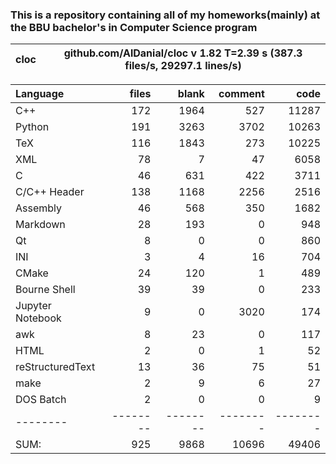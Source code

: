 ### This is a repository containing all of my homeworks(mainly) at the BBU bachelor's in Computer Science program


cloc|github.com/AlDanial/cloc v 1.82  T=2.39 s (387.3 files/s, 29297.1 lines/s)
--- | ---

Language|files|blank|comment|code
:-------|-------:|-------:|-------:|-------:
C++|172|1964|527|11287
Python|191|3263|3702|10263
TeX|116|1843|273|10225
XML|78|7|47|6058
C|46|631|422|3711
C/C++ Header|138|1168|2256|2516
Assembly|46|568|350|1682
Markdown|28|193|0|948
Qt|8|0|0|860
INI|3|4|16|704
CMake|24|120|1|489
Bourne Shell|39|39|0|233
Jupyter Notebook|9|0|3020|174
awk|8|23|0|117
HTML|2|0|1|52
reStructuredText|13|36|75|51
make|2|9|6|27
DOS Batch|2|0|0|9
--------|--------|--------|--------|--------
SUM:|925|9868|10696|49406

